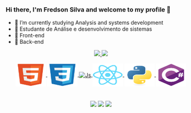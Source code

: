 ### Hi there, I'm Fredson Silva and welcome to my profile 👋

- 🔭 I’m currently studying Analysis and systems development
- 🔭 Estudante de Análise e desenvolvimento de sistemas
- 🌱 Front-end
- 🌱 Back-end


<div align="center">
  <a href="https://github.com/silvafredson">
  <img height="180em" src="https://github-readme-stats.vercel.app/api?username=silvafredson&show_icons=true&theme=tokyonight&include_all_commits=true&count_private=true"/>
  <img height="180em" src="https://github-readme-stats.vercel.app/api/top-langs/?username=silvafredson&layout=compact&langs_count=6&theme=tokyonight"/>
</div>
  
  <div align="center" style="display: inline_block"><br>
   <img align="center" alt="HTML" height="60" width="80" src="https://raw.githubusercontent.com/devicons/devicon/master/icons/html5/html5-original.svg">
  <img align="center" alt="CSS" height="60" width="80" src="https://raw.githubusercontent.com/devicons/devicon/master/icons/css3/css3-original.svg">
  <img align="center" alt="Js" height="60" width="80" src="https://cdn.jsdelivr.net/gh/devicons/devicon/icons/javascript/javascript-plain.svg">
  <img align="center" alt="React" height="60" width="80" src="https://raw.githubusercontent.com/devicons/devicon/master/icons/react/react-original.svg">
  <img align="center" alt="Python" height="60" width="80" src="https://raw.githubusercontent.com/devicons/devicon/master/icons/python/python-original.svg">
  <img align="center" alt="Csharp" height="60" width="80" src="https://raw.githubusercontent.com/devicons/devicon/master/icons/csharp/csharp-original.svg">
  
  </div> 
  
 #
  
<div align="center"> 
  
  <a href = "mailto:fredsonlpsilva@gmail.com"><img src="https://img.shields.io/badge/Gmail-D14836?style=for-the-badge&logo=gmail&logoColor=white"></a>
  <a href = "mailto:silva.fredson@hotmail.com"><img src="https://img.shields.io/badge/Microsoft_Outlook-0078D4?style=for-the-badge&logo=microsoft-outlook&logoColor=white"></a>
  <a href="https://www.linkedin.com/in/fredson-silva-4082041aa/" target="_blank"><img src="https://img.shields.io/badge/LinkedIn-0077B5?style=for-the-badge&logo=linkedin&logoColor=white](https://img.shields.io/badge/LinkedIn-0077B5?style=for-the-badge&logo=linkedin&logoColor=white" target="_blank"></a> 
 
</div>
